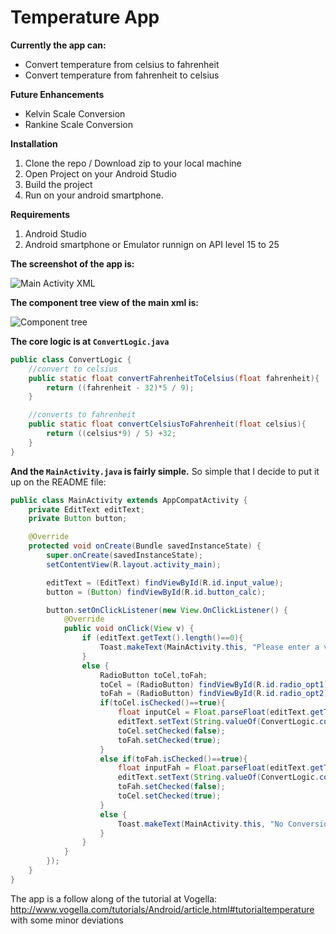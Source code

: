 # Temperature App

**Currently the app can:**
* Convert temperature from celsius to fahrenheit
* Convert temperature from fahrenheit to celsius

**Future Enhancements**
* Kelvin Scale Conversion
* Rankine Scale Conversion

**Installation**
1. Clone the repo / Download zip to your local machine
2. Open Project on your Android Studio
3. Build the project
4. Run on your android smartphone.

**Requirements**
1. Android Studio
2. Android smartphone or Emulator runnign on API level 15 to 25

**The screenshot of the app is:**

![Main Activity XML](https://s21.postimg.org/3k6wdtzon/Screenshot_from_2017-06-19_23-19-17.png)

**The component tree view of the main xml is:**

![Component tree](https://s21.postimg.org/4azmjm21z/Screenshot_from_2017-06-19_23-20-13.png)


**The core logic is at `ConvertLogic.java`**
```JAVA
public class ConvertLogic {
    //convert to celsius
    public static float convertFahrenheitToCelsius(float fahrenheit){
        return ((fahrenheit - 32)*5 / 9);
    }

    //converts to fahrenheit
    public static float convertCelsiusToFahrenheit(float celsius){
        return ((celsius*9) / 5) +32;
    }
}
```

**And the ``MainActivity.java`` is fairly simple.**
So simple that I decide to put it up on the README file:
```JAVA
public class MainActivity extends AppCompatActivity {
    private EditText editText;
    private Button button;

    @Override
    protected void onCreate(Bundle savedInstanceState) {
        super.onCreate(savedInstanceState);
        setContentView(R.layout.activity_main);

        editText = (EditText) findViewById(R.id.input_value);
        button = (Button) findViewById(R.id.button_calc);

        button.setOnClickListener(new View.OnClickListener() {
            @Override
            public void onClick(View v) {
                if (editText.getText().length()==0){
                    Toast.makeText(MainActivity.this, "Please enter a valid number", Toast.LENGTH_LONG).show();
                }
                else {
                    RadioButton toCel,toFah;
                    toCel = (RadioButton) findViewById(R.id.radio_opt1);
                    toFah = (RadioButton) findViewById(R.id.radio_opt2);
                    if(toCel.isChecked()==true){
                        float inputCel = Float.parseFloat(editText.getText().toString());
                        editText.setText(String.valueOf(ConvertLogic.convertFahrenheitToCelsius(inputCel)));
                        toCel.setChecked(false);
                        toFah.setChecked(true);
                    }
                    else if(toFah.isChecked()==true){
                        float inputFah = Float.parseFloat(editText.getText().toString());
                        editText.setText(String.valueOf(ConvertLogic.convertCelsiusToFahrenheit(inputFah)));
                        toFah.setChecked(false);
                        toCel.setChecked(true);
                    }
                    else {
                        Toast.makeText(MainActivity.this, "No Conversion Selected", Toast.LENGTH_LONG).show();
                    }
                }
            }
        });
    }
}
```

The app is a follow along of the tutorial at Vogella: http://www.vogella.com/tutorials/Android/article.html#tutorialtemperature with some minor deviations


